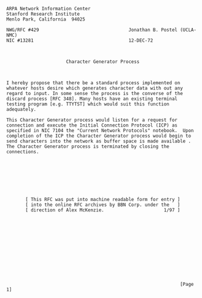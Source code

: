     ARPA Network Information Center
    Stanford Research Institute
    Menlo Park, California  94025

    NWG/RFC #429                                 Jonathan B. Postel (UCLA-NMC)
    NIC #13281                                   12-DEC-72



                          Character Generator Process



    I hereby propose that there be a standard process implemented on
    whatever hosts desire which generates character data with out any
    regard to input. In some sense the process is the converse of the
    discard process [RFC 348]. Many hosts have an existing terminal
    testing program [e.g. TTYTST] which would suit this function
    adequately.

    This Character Generator process would listen for a request for
    connection and execute the Initial Connection Protocol (ICP) as
    specified in NIC 7104 the "Current Network Protocols" notebook.  Upon
    completion of the ICP the Character Generator process would begin to
    send characters into the network as buffer space is made available .
    The Character Generator process is terminated by closing the
    connections.








           [ This RFC was put into machine readable form for entry ]
           [ into the online RFC archives by BBN Corp. under the   ]
           [ direction of Alex McKenzie.                      1/97 ]













                                                                    [Page 1]
